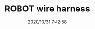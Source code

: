 ﻿---
layout: post 
title: ROBOT wire harness
is_home: true
tags: RB
categories: wire-harness
overview: ROBOT wire harness
series: RB
part_number: 9-1000
thumb_img: static/202010/468-thumb-20201031154354.jpg
small_img: static/202010/468-20201031154354.jpg
date: 2020/10/31 7:42:58
---



